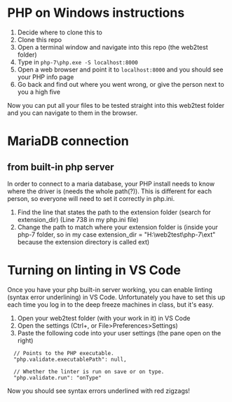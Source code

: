 # PHP on Windows instructions

1. Decide where to clone this to
2. Clone this repo
3. Open a terminal window and navigate into this repo (the web2test folder)
4. Type in `php-7\php.exe -S localhost:8000`
5. Open a web browser and point it to `localhost:8000` and you should see your PHP info page
6. Go back and find out where you went wrong, or give the person next to you a high five

Now you can put all your files to be tested straight into this web2test folder and you can navigate to them in the browser.

# MariaDB connection
## from built-in php server

In order to connect to a maria database, your PHP install needs to know where the driver is (needs the whole path(?)).
This is different for each person, so everyone will need to set it correctly in php.ini.

1. Find the line that states the path to the extension folder (search for extension_dir)	(Line 738 in my php.ini file)
2. Change the path to match where your extension folder is (inside your php-7 folder, so in my case extension_dir = "H:\web2test\php-7\ext" because the extension directory is called ext)

# Turning on linting in VS Code

Once you have your php built-in server working, you can enable linting (syntax error underlining) in VS Code. Unfortunately you have to set this up each time you log in to the deep freeze machines in class, but it's easy.

1. Open your web2test folder (with your work in it) in VS Code
2. Open the settings (Ctrl+, or File>Preferences>Settings)
3. Paste the following code into your user settings (the pane open on the right)

```  
  // Points to the PHP executable.
  "php.validate.executablePath": null,

  // Whether the linter is run on save or on type.
  "php.validate.run": "onType"
```
Now you should see syntax errors underlined with red zigzags!
